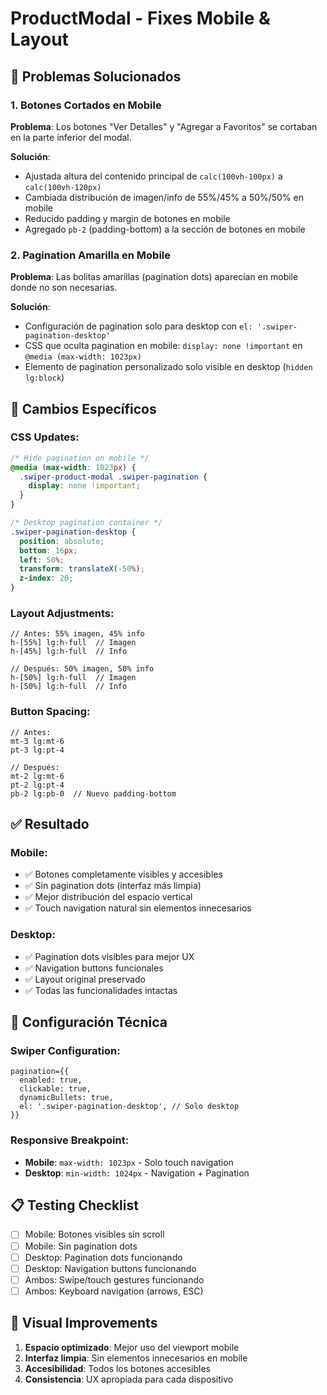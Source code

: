# ProductModal - Fixes Mobile & Layout

## 🐛 Problemas Solucionados

### 1. Botones Cortados en Mobile
**Problema**: Los botones "Ver Detalles" y "Agregar a Favoritos" se cortaban en la parte inferior del modal.

**Solución**:
- Ajustada altura del contenido principal de `calc(100vh-100px)` a `calc(100vh-120px)`
- Cambiada distribución de imagen/info de 55%/45% a 50%/50% en mobile
- Reducido padding y margin de botones en mobile
- Agregado `pb-2` (padding-bottom) a la sección de botones en mobile

### 2. Pagination Amarilla en Mobile
**Problema**: Las bolitas amarillas (pagination dots) aparecían en mobile donde no son necesarias.

**Solución**:
- Configuración de pagination solo para desktop con `el: '.swiper-pagination-desktop'`
- CSS que oculta pagination en mobile: `display: none !important` en `@media (max-width: 1023px)`
- Elemento de pagination personalizado solo visible en desktop (`hidden lg:block`)

## 📱 Cambios Específicos

### CSS Updates:
```css
/* Hide pagination on mobile */
@media (max-width: 1023px) {
  .swiper-product-modal .swiper-pagination {
    display: none !important;
  }
}

/* Desktop pagination container */
.swiper-pagination-desktop {
  position: absolute;
  bottom: 16px;
  left: 50%;
  transform: translateX(-50%);
  z-index: 20;
}
```

### Layout Adjustments:
```tsx
// Antes: 55% imagen, 45% info
h-[55%] lg:h-full  // Imagen
h-[45%] lg:h-full  // Info

// Después: 50% imagen, 50% info  
h-[50%] lg:h-full  // Imagen
h-[50%] lg:h-full  // Info
```

### Button Spacing:
```tsx
// Antes:
mt-3 lg:mt-6
pt-3 lg:pt-4

// Después:
mt-2 lg:mt-6
pt-2 lg:pt-4
pb-2 lg:pb-0  // Nuevo padding-bottom
```

## ✅ Resultado

### Mobile:
- ✅ Botones completamente visibles y accesibles
- ✅ Sin pagination dots (interfaz más limpia)
- ✅ Mejor distribución del espacio vertical
- ✅ Touch navigation natural sin elementos innecesarios

### Desktop:
- ✅ Pagination dots visibles para mejor UX
- ✅ Navigation buttons funcionales
- ✅ Layout original preservado
- ✅ Todas las funcionalidades intactas

## 🔧 Configuración Técnica

### Swiper Configuration:
```tsx
pagination={{
  enabled: true,
  clickable: true,
  dynamicBullets: true,
  el: '.swiper-pagination-desktop', // Solo desktop
}}
```

### Responsive Breakpoint:
- **Mobile**: `max-width: 1023px` - Solo touch navigation
- **Desktop**: `min-width: 1024px` - Navigation + Pagination

## 📋 Testing Checklist

- [ ] Mobile: Botones visibles sin scroll
- [ ] Mobile: Sin pagination dots
- [ ] Desktop: Pagination dots funcionando
- [ ] Desktop: Navigation buttons funcionando
- [ ] Ambos: Swipe/touch gestures funcionando
- [ ] Ambos: Keyboard navigation (arrows, ESC)

## 🎨 Visual Improvements

1. **Espacio optimizado**: Mejor uso del viewport mobile
2. **Interfaz limpia**: Sin elementos innecesarios en mobile
3. **Accesibilidad**: Todos los botones accesibles
4. **Consistencia**: UX apropiada para cada dispositivo
